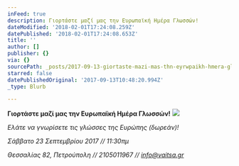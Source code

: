 ```yaml
---
inFeed: true
description: Γιορτάστε μαζί μας την Ευρωπαϊκή Ημέρα Γλωσσών!
dateModified: '2018-02-01T17:24:08.259Z'
datePublished: '2018-02-01T17:24:08.653Z'
title: ''
author: []
publisher: {}
via: {}
sourcePath: _posts/2017-09-13-giortaste-mazi-mas-thn-eyrwpaikh-hmera-glwsswn.md
starred: false
datePublishedOriginal: '2017-09-13T10:48:20.994Z'
_type: Blurb

---
```

**Γιορτάστε μαζί μας την Ευρωπαϊκή Ημέρα Γλωσσών!**
![](https://the-grid-user-content.s3-us-west-2.amazonaws.com/578f6245-9b67-40de-a073-1f14f39f9f22.jpg)

_Ελάτε να γνωρίσετε τις γλώσσες της Ευρώπης (δωρεάν)!_

_Σάββατο 23 Σεπτεμβρίου 2017 // 11:30πμ_

_Θεσσαλίας 82, Πετρούπολη // 2105011967 // [info@vaitsa.gr][0]_

[0]: mailto:info@vaitsa.gr